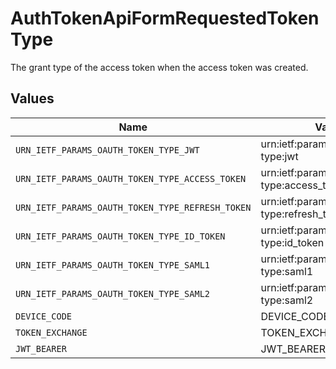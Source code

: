 # AuthTokenApiFormRequestedTokenType

The grant type of the access token when the access token was created.



## Values

| Name                                             | Value                                            |
| ------------------------------------------------ | ------------------------------------------------ |
| `URN_IETF_PARAMS_OAUTH_TOKEN_TYPE_JWT`           | urn:ietf:params:oauth:token-type:jwt             |
| `URN_IETF_PARAMS_OAUTH_TOKEN_TYPE_ACCESS_TOKEN`  | urn:ietf:params:oauth:token-type:access_token    |
| `URN_IETF_PARAMS_OAUTH_TOKEN_TYPE_REFRESH_TOKEN` | urn:ietf:params:oauth:token-type:refresh_token   |
| `URN_IETF_PARAMS_OAUTH_TOKEN_TYPE_ID_TOKEN`      | urn:ietf:params:oauth:token-type:id_token        |
| `URN_IETF_PARAMS_OAUTH_TOKEN_TYPE_SAML1`         | urn:ietf:params:oauth:token-type:saml1           |
| `URN_IETF_PARAMS_OAUTH_TOKEN_TYPE_SAML2`         | urn:ietf:params:oauth:token-type:saml2           |
| `DEVICE_CODE`                                    | DEVICE_CODE                                      |
| `TOKEN_EXCHANGE`                                 | TOKEN_EXCHANGE                                   |
| `JWT_BEARER`                                     | JWT_BEARER                                       |